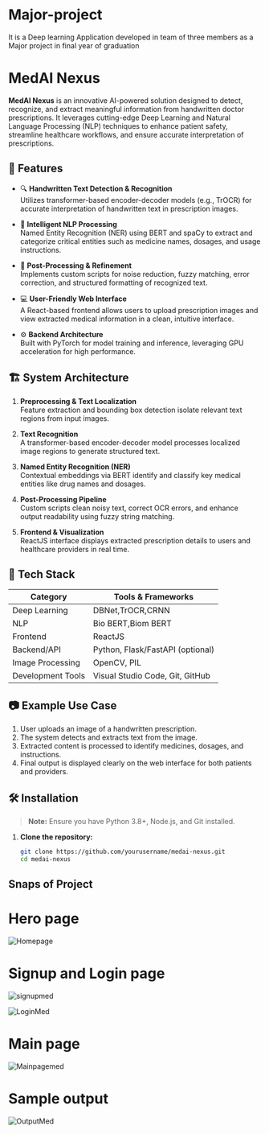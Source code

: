 # Major-project
It is a Deep learning Application developed in team of three members as a Major project in final year of graduation
# MedAI Nexus

**MedAI Nexus** is an innovative AI-powered solution designed to detect, recognize, and extract meaningful information from handwritten doctor prescriptions. It leverages cutting-edge Deep Learning and Natural Language Processing (NLP) techniques to enhance patient safety, streamline healthcare workflows, and ensure accurate interpretation of prescriptions.

## 🚀 Features

- 🔍 **Handwritten Text Detection & Recognition**  
  Utilizes transformer-based encoder-decoder models (e.g., TrOCR) for accurate interpretation of handwritten text in prescription images.

- 🧠 **Intelligent NLP Processing**  
  Named Entity Recognition (NER) using BERT and spaCy to extract and categorize critical entities such as medicine names, dosages, and usage instructions.

- 🎯 **Post-Processing & Refinement**  
  Implements custom scripts for noise reduction, fuzzy matching, error correction, and structured formatting of recognized text.

- 💻 **User-Friendly Web Interface**  
  A React-based frontend allows users to upload prescription images and view extracted medical information in a clean, intuitive interface.

- ⚙️ **Backend Architecture**  
  Built with PyTorch for model training and inference, leveraging GPU acceleration for high performance.

## 🏗️ System Architecture

1. **Preprocessing & Text Localization**  
   Feature extraction and bounding box detection isolate relevant text regions from input images.

2. **Text Recognition**  
   A transformer-based encoder-decoder model processes localized image regions to generate structured text.

3. **Named Entity Recognition (NER)**  
   Contextual embeddings via BERT identify and classify key medical entities like drug names and dosages.

4. **Post-Processing Pipeline**  
   Custom scripts clean noisy text, correct OCR errors, and enhance output readability using fuzzy string matching.

5. **Frontend & Visualization**  
   ReactJS interface displays extracted prescription details to users and healthcare providers in real time.

## 🧰 Tech Stack

| Category                | Tools & Frameworks                     |
|------------------------|----------------------------------------|
| Deep Learning          | DBNet,TrOCR,CRNN                       |
| NLP                    | Bio BERT,Biom BERT                     |
| Frontend               | ReactJS                                |
| Backend/API            | Python, Flask/FastAPI (optional)       |
| Image Processing       | OpenCV, PIL                            |
| Development Tools      | Visual Studio Code, Git, GitHub        |

## 📷 Example Use Case

1. User uploads an image of a handwritten prescription.
2. The system detects and extracts text from the image.
3. Extracted content is processed to identify medicines, dosages, and instructions.
4. Final output is displayed clearly on the web interface for both patients and providers.

## 🛠️ Installation

> **Note:** Ensure you have Python 3.8+, Node.js, and Git installed.

1. **Clone the repository:**
   ```bash
   git clone https://github.com/yourusername/medai-nexus.git
   cd medai-nexus
## Snaps of Project

# Hero page
  ![Homepage](https://github.com/user-attachments/assets/7f5d4a58-6182-41a0-9518-8f26f4ce4a4f)

# Signup and Login page

  ![signupmed](https://github.com/user-attachments/assets/e01d9b99-34c7-4349-ac65-0c5fa1d09a46)

  ![LoginMed](https://github.com/user-attachments/assets/27e9aaf9-c14e-4e7d-a354-67553ad6466a)

# Main page

  ![Mainpagemed](https://github.com/user-attachments/assets/6fe0a50c-a371-4801-bfba-6cbb7065f344)

# Sample output 
   
  ![OutputMed](https://github.com/user-attachments/assets/648f1ed6-2afa-4c3e-a18a-7e0cef9012c9)





